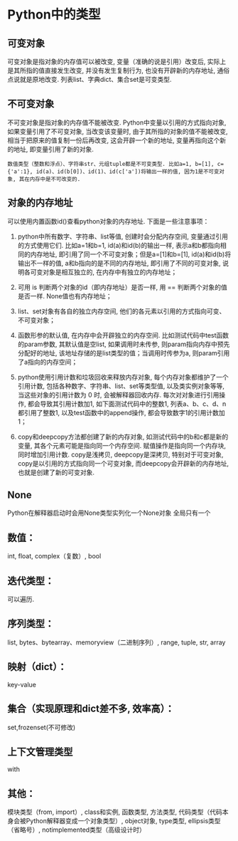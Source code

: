 # Python中的类型

## 可变对象
可变对象是指对象的内存值可以被改变, 变量（准确的说是引用）改变后, 实际上是其所指的值直接发生改变, 并没有发生复制行为, 也没有开辟新的内存地址, 通俗点说就是原地改变. 列表list、字典dict、集合set是可变类型. 

## 不可变对象
不可变对象是指对象的内存值不能被改变. 
Python中变量以引用的方式指向对象, 如果变量引用了不可变对象, 当改变该变量时, 由于其所指的对象的值不能被改变, 相当于把原来的值复制一份后再改变, 这会开辟一个新的地址, 变量再指向这个新的地址, 即变量引用了新的对象. 

    数值类型（整数和浮点）、字符串str、元组tuple都是不可变类型. 比如a=1, b=[1], c={'a':1}, id(a)、id(b[0])、id(1)、id(c['a'])将输出一样的值, 因为1是不可变对象, 其在内存中是不可改变的. 

## 对象的内存地址
可以使用内置函数id()查看python对象的内存地址. 下面是一些注意事项：

1. python中所有数字、字符串、list等值, 创建时会分配内存空间, 变量通过引用的方式使用它们. 比如a=1和b=1, id(a)和id(b)的输出一样, 表示a和b都指向相同的内存地址, 即引用了同一个不可变对象；但是a=[1]和b=[1], id(a)和id(b)将输出不一样的值, a和b指向的是不同的内存地址, 即引用了不同的可变对象, 说明各可变对象是相互独立的, 在内存中有独立的内存地址；

2. 可用 is 判断两个对象的id（即内存地址）是否一样, 用 == 判断两个对象的值是否一样. None值也有内存地址；

3. list、set对象有各自的独立内存空间, 他们的各元素以引用的方式指向可变、不可变对象；

4. 函数形参的默认值, 在内存中会开辟独立的内存空间. 比如测试代码中test函数的param参数, 其默认值是空list, 如果调用时未传参, 则param指向内存中预先分配好的地址, 该地址存储的是list类型的值；当调用时传参为a, 则param引用了a指向的内存空间；

5. python使用引用计数和垃圾回收来释放内存对象, 每个内存对象都维护了一个引用计数, 包括各种数字、字符串、list、set等类型值, 以及类实例对象等等, 当这些对象的引用计数为 0 时, 会被解释器回收内存. 每次对对象进行引用操作, 都会导致其引用计数加1,  如下面测试代码中的整数1, 列表a、b、c、d、n都引用了整数1, 以及test函数中的append操作, 都会导致数字1的引用计数加1；

6. copy和deepcopy方法都创建了新的内存对象, 如测试代码中的b和c都是新的变量, 其各个元素可能是指向同一个内存空间. 赋值操作是指向同一个内存块, 同时增加引用计数. copy是浅拷贝, deepcopy是深拷贝, 特别对于可变对象, copy是以引用的方式指向同一个可变对象, 而deepcopy会开辟新的内存地址, 也就是创建了新的可变对象. 


## None
Python在解释器启动时会用None类型实列化一个None对象
全局只有一个

## 数值：
int, float, complex（复数）, bool

## 迭代类型：
可以遍历. 

## 序列类型：
list, bytes、bytearray、memoryview（二进制序列）, range, tuple, str, array

## 映射（dict）：
key-value

## 集合（实现原理和dict差不多, 效率高）：
set,frozenset(不可修改)

## 上下文管理类型
with

## 其他：
模块类型（from, import）, class和实例, 函数类型, 方法类型, 代码类型（代码本身会被Python解释器变成一个对象类型）, object对象, type类型, ellipsis类型（省略号）, notimplemented类型（高级设计时）